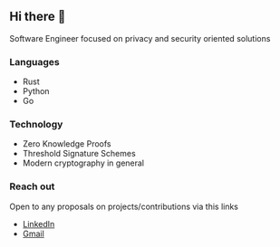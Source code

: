 ## Hi there 👋

Software Engineer focused on privacy and security oriented solutions

### Languages

- Rust
- Python
- Go

### Technology

- Zero Knowledge Proofs
- Threshold Signature Schemes
- Modern cryptography in general

### Reach out

Open to any proposals on projects/contributions via this links

- [LinkedIn](https://www.linkedin.com/in/dmitry-khripunkov)
- [Gmail](mailto:khripunkovdv@gmail.com)
